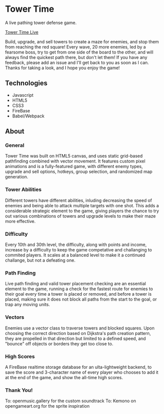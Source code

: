 # Tower Time

A live pathing tower defense game.

[Tower Time Live](https://towertime.netlify.app/)

Build, upgrade, and sell towers to create a maze for enemies, and stop them from reaching the red square! Every wave, 20 more enemies, led by a fearsome boss, try to get from one side of the board to the other, and will always find the quickest path there, but don't let them! If you have any feedback, please add an issue and I'll get back to you as soon as I can. Thanks for taking a look, and I hope you enjoy the game!

## Technologies

- Javascript
- HTML5
- CSS3
- FireBase
- Babel/Webpack

## About

### General

Tower Time was built on HTML5 canvas, and uses static grid-based pathfinding combined with vector movement. It features custom pixel animations and is a fully-featured game, with different enemy types, upgrade and sell options, hotkeys, group selection, and randomized map generation.

### Tower Abilities

Different towers have different abilities, inluding decreasing the speed of enemies and being able to attack multiple targets with one shot. This adds a considerable strategic element to the game, giving players the chance to try out various combinations of towers and upgrade levels to make their maze more effective.

### Difficulty

Every 10th and 30th level, the difficulty, along with points and income, increase by a difficulty to keep the game competative and challanging to commited players. It scales at a balanced level to make it a continued challange, but not a defeating one.

### Path Finding

Live path finding and valid tower placement checking are an essential element to the game, running a check for the fastest route for enemies to their goal every time a tower is placed or removed, and before a tower is placed, making sure it does not block all paths from the start to the goal, or trap any moving units.

### Vectors

Enemies use a vector class to traverse towers and blocked squares. Upon choosing the correct direction based on Dijkstra's path creation pattern, they are propelled in that direction but limited to a defined speed, and "bounce" off objects or borders they get too close to.

### High Scores

A FireBase realtime storage database for an ulta-lightweight backend, to save the score and 3-character name of every player who chooses to add it at the end of the game, and show the all-time high scores.

### Thank You!

To: openmusic.gallery for the custom soundtrack
To: Kemono on opengameart.org for the sprite inspiration
